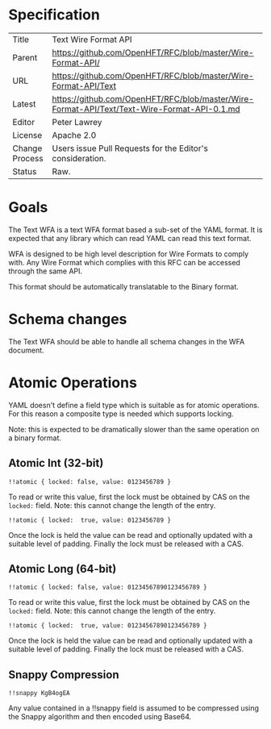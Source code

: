 # Specification

|         |                                                                         |
|:------- | ----------------------------------------------------------------------- |
| Title   | Text Wire Format API                                                    |
| Parent  | https://github.com/OpenHFT/RFC/blob/master/Wire-Format-API/             |
| URL     | https://github.com/OpenHFT/RFC/blob/master/Wire-Format-API/Text         |
| Latest  | https://github.com/OpenHFT/RFC/blob/master/Wire-Format-API/Text/Text-Wire-Format-API-0.1.md |
| Editor  | Peter Lawrey                                                            |
| License | Apache 2.0                                                              |
| Change Process | Users issue Pull Requests for the Editor's consideration.        |
| Status  | Raw.                                                                    |

# Goals
The Text WFA is a text WFA format based a sub-set of the YAML format.  It is expected that any library which can read YAML can read this text format.

WFA is designed to be high level description for Wire Formats to comply with.  Any Wire Format which complies with this RFC can be accessed through the same API.

This format should be automatically translatable to the Binary format.

# Schema changes
The Text WFA should be able to handle all schema changes in the WFA document.

# Atomic Operations
YAML doesn't define a field type which is suitable as for atomic operations.  For this reason a composite type is needed which supports locking.

Note: this is expected to be dramatically slower than the same operation on a binary format.

## Atomic Int (32-bit)
```
!!atomic { locked: false, value: 0123456789 }
```
To read or write this value, first the lock must be obtained by CAS on the `locked:` field. Note: this cannot change the length of the entry.
```
!!atomic { locked:  true, value: 0123456789 }
```
Once the lock is held the value can be read and optionally updated with a suitable level of padding.
Finally the lock must be released with a CAS.

## Atomic Long (64-bit)
```
!!atomic { locked: false, value: 01234567890123456789 }
```
To read or write this value, first the lock must be obtained by CAS on the `locked:` field. Note: this cannot change the length of the entry.
```
!!atomic { locked:  true, value: 01234567890123456789 }
```
Once the lock is held the value can be read and optionally updated with a suitable level of padding.
Finally the lock must be released with a CAS.

## Snappy Compression
```
!!snappy KgB4ogEA
```
Any value contained in a !!snappy field is assumed to be compressed using the Snappy algorithm and then encoded using Base64.


